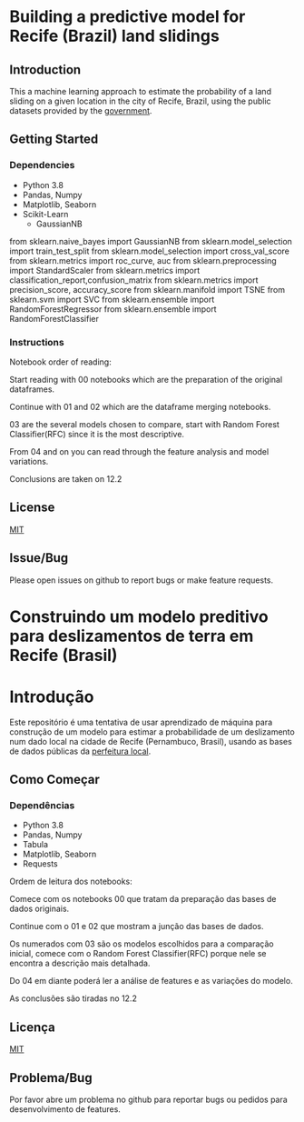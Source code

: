 # Building a predictive model for Recife (Brazil) land slidings

## Introduction

This a machine learning approach to estimate the probability of a land sliding on a given location in the city of Recife, Brazil, using the public datasets provided by the [government](http://dados.recife.pe.gov.br/).

## Getting Started

### Dependencies

* Python 3.8
* Pandas, Numpy
* Matplotlib, Seaborn
* Scikit-Learn
  * GaussianNB

from sklearn.naive_bayes import GaussianNB
from sklearn.model_selection import train_test_split
from sklearn.model_selection import cross_val_score
from sklearn.metrics import roc_curve, auc
from sklearn.preprocessing import StandardScaler
from sklearn.metrics import classification_report,confusion_matrix
from sklearn.metrics import precision_score, accuracy_score
from sklearn.manifold import TSNE
from sklearn.svm import SVC
from sklearn.ensemble import RandomForestRegressor
from sklearn.ensemble import RandomForestClassifier

### Instructions
Notebook order of reading:

Start reading with 00 notebooks which are the preparation of the original dataframes.

Continue with 01 and 02 which are the dataframe merging notebooks.

03 are the several models chosen to compare, start with Random Forest Classifier(RFC) since it is the most descriptive.

From 04 and on you can read through the feature analysis and model variations.

Conclusions are taken on 12.2

## License
[MIT](https://opensource.org/licenses/MIT)

## Issue/Bug

Please open issues on github to report bugs or make feature requests.


# Construindo um modelo preditivo para deslizamentos de terra em Recife (Brasil)

# Introdução

Este repositório é uma tentativa de usar aprendizado de máquina para construção de um modelo para estimar a probabilidade de um deslizamento num dado local na cidade de Recife (Pernambuco, Brasil), usando as bases de dados públicas da [perfeitura local](http://dados.recife.pe.gov.br/).

## Como Começar
### Dependências
* Python 3.8
* Pandas, Numpy
* Tabula
* Matplotlib, Seaborn
* Requests

Ordem de leitura dos notebooks:

Comece com os notebooks 00 que tratam da preparação das bases de dados originais.

Continue com o 01 e 02 que mostram a junção das bases de dados.

Os numerados com 03 são os modelos escolhidos para a comparação inicial, comece com o Random Forest Classifier(RFC) porque nele se encontra a descrição mais detalhada.

Do 04 em diante poderá ler a análise de features e as variações do modelo.

As conclusões são tiradas no 12.2

## Licença
[MIT](https://opensource.org/licenses/MIT)

## Problema/Bug

Por favor abre um problema no github para reportar bugs ou pedidos para desenvolvimento de features.
